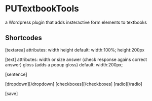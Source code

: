 # PUTextbookTools
a Wordpress plugin that adds insteractive form elements to textbooks


## Shortcodes

[textarea]
attributes: 
	width
	height
default: width:100%; height:200px
	
[text]
attributes:
	width or size
  answer (check response agains correct answer)
  gloss (adds a popup gloss)
default: width:200px;		


[sentence]



[dropdown][/dropdown]
[checkboxes][/checkboxes]
[radio][/radio]

[save]
